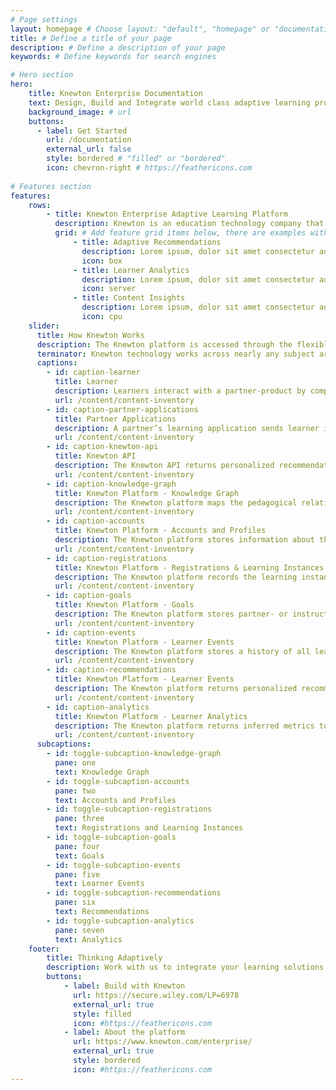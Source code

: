 ```yaml
---
# Page settings
layout: homepage # Choose layout: "default", "homepage" or "documentation-archive"
title: # Define a title of your page
description: # Define a description of your page
keywords: # Define keywords for search engines

# Hero section
hero:
    title: Knewton Enterprise Documentation
    text: Design, Build and Integrate world class adaptive learning products with the Knewton Enterprise Platform
    background_image: # url
    buttons: 
      - label: Get Started
        url: /documentation
        external_url: false
        style: bordered # "filled" or "bordered"
        icon: chevron-right # https://feathericons.com
        
# Features section
features:
    rows: 
        - title: Knewton Enterprise Adaptive Learning Platform
          description: Knewton is an education technology company that provides a flexible and powerful adaptive learning platform on which partners can build digital products. Knewton personalizes learning paths so every learner is engaged and supported to reach their full potential.
          grid: # Add feature grid items below, there are examples with all available options
              - title: Adaptive Recommendations
                description: Lorem ipsum, dolor sit amet consectetur adipisicing elit. Provident iste voluptas sunt eligendi sit dolorem blanditiis nostrum, fuga ducimus enim? Ut temporibus.
                icon: box 
              - title: Learner Analytics
                description: Lorem ipsum, dolor sit amet consectetur adipisicing elit. Provident iste voluptas sunt eligendi sit dolorem blanditiis nostrum, fuga ducimus enim? Ut temporibus.
                icon: server
              - title: Content Insights
                description: Lorem ipsum, dolor sit amet consectetur adipisicing elit. Provident iste voluptas sunt eligendi sit dolorem blanditiis nostrum, fuga ducimus enim? Ut temporibus.
                icon: cpu
    slider:
      title: How Knewton Works
      description: The Knewton platform is accessed through the flexible Knewton API, and is built to power an array of features within existing or new digital education products. Partners can harness the Knewton API to create continuously adaptive learning experiences. A learner-facing product sends learner interaction and performance data to Knewton, then receives personalized recommendations and analytics via the Knewton API.
      terminator: Knewton technology works across nearly any subject area or learner demographic. Partners connect the lessons, homework, and assessments in their applications to the Knewton platform in order to deliver uniquely personalized and accelerated learning experiences that continuously adapt to each learner. Knewton matches learners with the optimal lesson, question, explanation, or activity — exactly when they need it. Knewton’s data scientists, software engineers, product managers, adaptive instruction analysts, implementation architects, and other team members have devoted their careers to helping instructors differentiate instruction more effectively, making the underlying technology scalable, and ensuring the platform continues to serve learners, instructors, and publishers as the technological landscape around it improves and changes.
      captions:
        - id: caption-learner
          title: Learner
          description: Learners interact with a partner-product by completing lessons, homework, and assessments.
          url: /content/content-inventory
        - id: caption-partner-applications
          title: Partner Applications
          description: A partner’s learning application sends learner interaction and performance data to Knewton via the Knewton API.
          url: /content/content-inventory
        - id: caption-knewton-api
          title: Knewton API
          description: The Knewton API returns personalized recommendations and analytics to the partner’s learning application.
          url: /content/content-inventory
        - id: caption-knowledge-graph
          title: Knewton Platform - Knowledge Graph
          description: The Knewton platform maps the pedagogical relationships between the concepts in a partner’s content (lessons, homework, and assessments) to form a “knowledge graph.” Knewton uses this knowledge graph to interpret incoming data and recommend appropriate activities to the the learner.
          url: /content/content-inventory
        - id: caption-accounts
          title: Knewton Platform - Accounts and Profiles
          description: The Knewton platform stores information about the users within the partner application to enable personalized and accelerated learning. 
          url: /content/content-inventory
        - id: caption-registrations
          title: Knewton Platform - Registrations & Learning Instances
          description: The Knewton platform records the learning instances (classes, groups) and the registrations (learners, instructors) within those learning instances.
          url: /content/content-inventory
        - id: caption-goals
          title: Knewton Platform - Goals
          description: The Knewton platform stores partner- or instructor-created learning goals (like assignments and quizzes) to define the scope and deadlines used to guide personalized recommendations.
          url: /content/content-inventory
        - id: caption-events
          title: Knewton Platform - Learner Events
          description: The Knewton platform stores a history of all learner events sent via the API.
          url: /content/content-inventory
        - id: caption-recommendations
          title: Knewton Platform - Learner Events
          description: The Knewton platform returns personalized recommendations to the partner’s application.
          url: /content/content-inventory
        - id: caption-analytics
          title: Knewton Platform - Learner Analytics
          description: The Knewton platform returns inferred metrics to drive visualizations in partner applications.
          url: /content/content-inventory
      subcaptions:
        - id: toggle-subcaption-knowledge-graph
          pane: one
          text: Knowledge Graph
        - id: toggle-subcaption-accounts
          pane: two
          text: Accounts and Profiles
        - id: toggle-subcaption-registrations
          pane: three
          text: Registrations and Learning Instances
        - id: toggle-subcaption-goals
          pane: four
          text: Goals
        - id: toggle-subcaption-events
          pane: five
          text: Learner Events
        - id: toggle-subcaption-recommendations
          pane: six
          text: Recommendations
        - id: toggle-subcaption-analytics
          pane: seven
          text: Analytics
    footer:
        title: Thinking Adaptively
        description: Work with us to integrate your learning solutions
        buttons:
            - label: Build with Knewton 
              url: https://secure.wiley.com/LP=6978
              external_url: true
              style: filled
              icon: #https://feathericons.com
            - label: About the platform
              url: https://www.knewton.com/enterprise/
              external_url: true
              style: bordered
              icon: #https://feathericons.com
---
```

